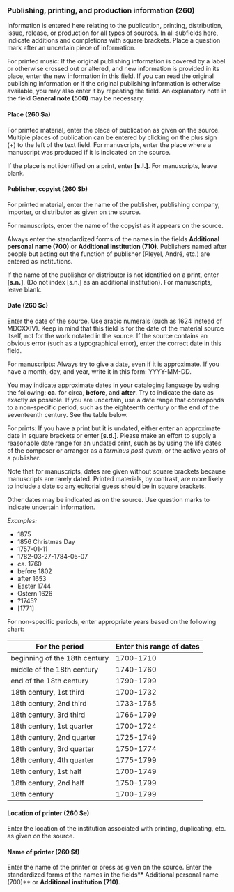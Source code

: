 ### Publishing, printing, and production information (260)

Information is entered here relating to the publication, printing, distribution, issue, release, or production for all
types of sources. In all subfields here, indicate additions and completions with square brackets. Place a question mark
after an uncertain piece of information.

For printed music: If the original publishing information is covered by a label or otherwise crossed out or altered, and
new information is provided in its place, enter the new information in this field. If you can read the original
publishing information or if the original publishing information is otherwise available, you may also enter it by
repeating the field. An explanatory note in the field **General note (500)** may be necessary.

#### Place (260 $a)

For printed material, enter the place of publication as given on the source. Multiple places of publication can be
entered by clicking on the plus sign (+) to the left of the text field. For manuscripts, enter the place where a
manuscript was produced if it is indicated on the source.

If the place is not identified on a print, enter **[s.l.]**. For manuscripts, leave blank.

#### Publisher, copyist (260 $b)

For printed material, enter the name of the publisher, publishing company, importer, or distributor as given on the
source.

For manuscripts, enter the name of the copyist as it appears on the source.

Always enter the standardized forms of the names in the fields **Additional personal name (700)** or **Additional
institution (710)**. Publishers named after people but acting out the function of publisher (Pleyel, André, etc.) are
entered as institutions.

If the name of the publisher or distributor is not identified on a print, enter **[s.n.]**. (Do not index [s.n.] as an
additional institution). For manuscripts, leave blank.

#### Date (260 $c)

Enter the date of the source. Use arabic numerals (such as 1624 instead of MDCXXIV). Keep in mind that this field is for
the date of the material source itself, not for the work notated in the source. If the source contains an obvious
error (such as a typographical error), enter the correct date in this field.

For manuscripts: Always try to give a date, even if it is approximate. If you have a month, day, and year, write it in
this form: YYYY-MM-DD.

You may indicate approximate dates in your cataloging language by using the following: **ca.** for circa, **before**,
and **after**. Try to indicate the date as exactly as possible. If you are uncertain, use a date range that corresponds
to a non-specific period, such as the eighteenth century or the end of the seventeenth century. See the table below.

For prints: If you have a print but it is undated, either enter an approximate date in square brackets or enter **[s.d.]**.
Please make an effort to supply a reasonable date range for an undated print, such as by using the life dates of the
composer or arranger as a _terminus post quem_, or the active years of a publisher.

Note that for manuscripts, dates are given without square brackets because manuscripts are rarely dated. Printed materials, by contrast, are more likely to include a date so any editorial guess should be in square brackets.  

Other dates may be indicated as on the source. Use question marks to indicate uncertain information.

_Examples:_  
 - 1875
 - 1856 Christmas Day  
 - 1757-01-11  
 - 1782-03-27-1784-05-07  
 - ca. 1760  
 - before 1802  
 - after 1653  
 - Easter 1744  
 - Ostern 1626  
 - ?1745?  
 - [1771]

For non-specific periods, enter appropriate years based on the following chart:


| **For the period** | **Enter this range of dates** |
| --- | --- |
| beginning of the 18th century | 1700-1710 |
| middle of the 18th century | 1740-1760 |
| end of the 18th century | 1790-1799 |
| 18th century, 1st third | 1700-1732 |
| 18th century, 2nd third | 1733-1765 |
| 18th century, 3rd third | 1766-1799 |
| 18th century, 1st quarter | 1700-1724 |
| 18th century, 2nd quarter | 1725-1749 |
| 18th century, 3rd quarter | 1750-1774 |
| 18th century, 4th quarter | 1775-1799 |
| 18th century, 1st half | 1700-1749 |
| 18th century, 2nd half | 1750-1799 |
| 18th century | 1700-1799 |

#### Location of printer (260 $e)

Enter the location of the institution associated with printing, duplicating, etc. as given on the source.

#### Name of printer (260 $f)

Enter the name of the printer or press as given on the source. Enter the standardized forms of the names in the fields**
Additional personal name (700)** or **Additional institution (710)**.
